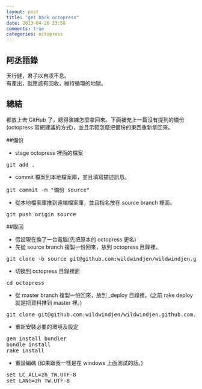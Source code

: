 ```yaml
---
layout: post
title: "get back octopress"
date: 2013-04-26 23:58
comments: true
categories: octopress
---
```

## 阿丞語錄
<pre>
天行健，君子以自戕不息。
有產出，就應該有回收，維持循環的地獄。
</pre>

## 總結
都放上去 GitHub 了，總得演練怎麼拿回來。下面補充上一篇沒有提到的備份(octopress 官網建議的方式)，並且示範怎麼把備份的東西重新拿回來。

##備份
+ stage octopress 裡面的檔案
<pre>
git add .
</pre>
+ commit 檔案到本地檔案庫，並且填寫描述訊息。
<pre>
git commit -m "備份 source"
</pre>
+ 從本地檔案庫推到遠端檔案庫，並且指名放在 source branch 裡面。
<pre>
git push origin source
</pre>

##取回
+ 假設現在換了一台電腦(先把原本的 octopress 更名)
+ 先從 source branch 複製一份回來，放到 octopress 目錄裡。
<pre>
git clone -b source git@github.com:wildwindjen/wildwindjen.github.com.git octopress
</pre>
+ 切換到 octopress 目錄裡面
<pre>
cd octopress
</pre>
+ 從 master branch 複製一份回來，放到 _deploy 目錄裡。(之前 rake deploy 就是把資料推到 master 裡。)
<pre>
git clone git@github.com:wildwindjen/wildwindjen.github.com.git _deploy 
</pre>
+ 重新安裝必要的環境及設定
<pre>
gem install bundler
bundle install
rake install
</pre>
+ 重設編碼 (如果跟我一樣是在 windows 上面測試的話。)
<pre>
set LC_ALL=zh_TW.UTF-8
set LANG=zh_TW.UTF-8
</pre>